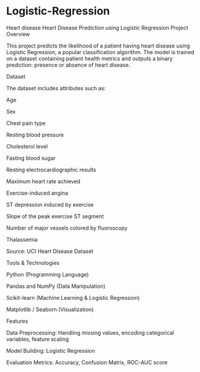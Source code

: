 # Logistic-Regression
Heart disease 
Heart Disease Prediction using Logistic Regression
Project Overview

This project predicts the likelihood of a patient having heart disease using Logistic Regression, a popular classification algorithm. The model is trained on a dataset containing patient health metrics and outputs a binary prediction: presence or absence of heart disease.

Dataset

The dataset includes attributes such as:

Age

Sex

Chest pain type

Resting blood pressure

Cholesterol level

Fasting blood sugar

Resting electrocardiographic results

Maximum heart rate achieved

Exercise-induced angina

ST depression induced by exercise

Slope of the peak exercise ST segment

Number of major vessels colored by fluoroscopy

Thalassemia

Source: UCI Heart Disease Dataset

Tools & Technologies

Python (Programming Language)

Pandas and NumPy (Data Manipulation)

Scikit-learn (Machine Learning & Logistic Regression)

Matplotlib / Seaborn (Visualization)

Features

Data Preprocessing: Handling missing values, encoding categorical variables, feature scaling

Model Building: Logistic Regression

Evaluation Metrics: Accuracy, Confusion Matrix, ROC-AUC score
